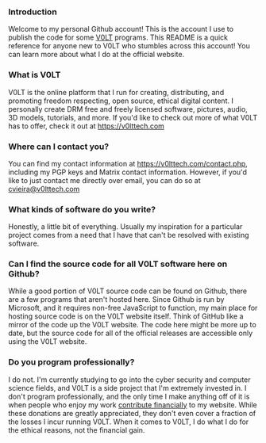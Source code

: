 ### Introduction

Welcome to my personal Github account! This is the account I use to publish the code for some [V0LT](https://v0lttech.com) programs. This README is a quick reference for anyone new to V0LT who stumbles across this account! You can learn more about what I do at the official website.


### What is V0LT

V0LT is the online platform that I run for creating, distributing, and promoting freedom respecting, open source, ethical digital content. I personally create DRM free and freely licensed software, pictures, audio, 3D models, tutorials, and more. If you'd like to check out more of what V0LT has to offer, check it out at <https://v0lttech.com>


### Where can I contact you?

You can find my contact information at <https://v0lttech.com/contact.php>, including my PGP keys and Matrix contact information. However, if you'd like to just contact me directly over email, you can do so at <cvieira@v0lttech.com>


### What kinds of software do you write?

Honestly, a little bit of everything. Usually my inspiration for a particular project comes from a need that I have that can't be resolved with existing software.


### Can I find the source code for all V0LT software here on Github?

While a good portion of V0LT source code can be found on Github, there are a few programs that aren't hosted here. Since Github is run by Microsoft, and it requires non-free JavaScript to function, my main place for hosting source code is on the V0LT website itself. Think of GitHub like a mirror of the code up the V0LT website. The code here might be more up to date, but the source code for all of the official releases are accessible only using the V0LT website.


### Do you program professionally?

I do not. I'm currently studying to go into the cyber security and computer science fields, and V0LT is a side project that I'm extremely invested in. I don't program professionally, and the only time I make anything off of it is when people who enjoy my work [contribute financially](https://v0lttech.com/donate.php) to my website. While these donations are greatly appreciated, they don't even cover a fraction of the losses I incur running V0LT. When it comes to V0LT, I do what I do for the ethical reasons, not the financial gain.
